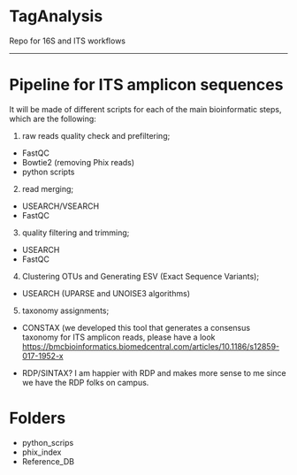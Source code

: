 # TagAnalysis
Repo for 16S and ITS workflows




-------------------------------------
# Pipeline for ITS amplicon sequences
It will be made of different scripts for each of the main bioinformatic steps, which are the following:

1) raw reads quality check and prefiltering;
- FastQC
- Bowtie2 (removing Phix reads)
- python scripts

2) read merging;
- USEARCH/VSEARCH
- FastQC

3) quality filtering and trimming;
- USEARCH
- FastQC

4) Clustering OTUs and Generating ESV (Exact Sequence Variants);
- USEARCH (UPARSE and UNOISE3 algorithms)

5) taxonomy assignments;
- CONSTAX (we developed this tool that generates a consensus taxonomy for ITS amplicon reads, please have a look https://bmcbioinformatics.biomedcentral.com/articles/10.1186/s12859-017-1952-x

- RDP/SINTAX? I am happier with RDP and makes more sense to me since we have the RDP folks on campus.

# Folders
- python_scrips
- phix_index
- Reference_DB





